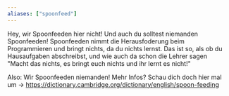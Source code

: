 ```yaml
---
aliases: ["spoonfeed"]
---
```


Hey, wir Spoonfeeden hier nicht!
Und auch du solltest niemanden Spoonfeeden!
Spoonfeeden nimmt die Herausfoderung beim Programmieren und bringt nichts, da du nichts lernst.
Das ist so, als ob du Hausaufgaben abschreibst, und wie auch da schon die Lehrer sagen "Macht das nichts, es bringt euch nichts und ihr lernt es nicht!"

Also: Wir Spoonfeeden niemanden!
Mehr Infos? Schau dich doch hier mal um -> <https://dictionary.cambridge.org/dictionary/english/spoon-feeding> 
